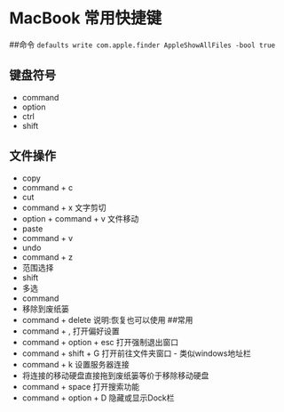 # MacBook 常用快捷键
##命令
`defaults write com.apple.finder AppleShowAllFiles -bool true`

## 键盘符号
- command
- option
- ctrl
- shift
## 文件操作
- copy
 - command + c
- cut
 - command + x 文字剪切
 - option + command + v 文件移动
- paste
 - command + v
- undo
 - command + z
- 范围选择
 - shift
- 多选
 - command
- 移除到废纸篓
 - command + delete 说明:恢复也可以使用
##常用
- command + , 打开偏好设置
- command + option + esc 打开强制退出窗口
- command + shift + G 打开前往文件夹窗口 - 类似windows地址栏
- command + k 设置服务器连接
- 将连接的移动硬盘直接拖到废纸篓等价于移除移动硬盘
- command + space 打开搜索功能
- command + option + D 隐藏或显示Dock栏


